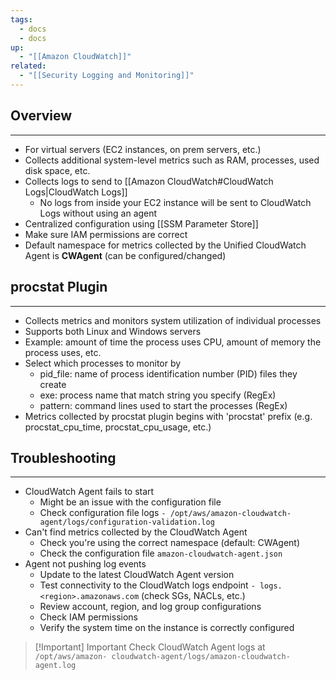 ```yaml
---
tags:
  - docs
  - docs
up:
  - "[[Amazon CloudWatch]]"
related:
  - "[[Security Logging and Monitoring]]"
---
```

## Overview
___

- For virtual servers (EC2 instances, on prem servers, etc.)
- Collects additional system-level metrics such as RAM, processes, used disk space, etc.
- Collects logs to send to [[Amazon CloudWatch#CloudWatch Logs|CloudWatch Logs]]
	- No logs from inside your EC2 instance will be sent to CloudWatch Logs without using an agent
- Centralized configuration using [[SSM Parameter Store]]
- Make sure IAM permissions are correct
- Default namespace for metrics collected by the Unified CloudWatch Agent is **CWAgent** (can be configured/changed)


## procstat Plugin
___

- Collects metrics and monitors system utilization of individual processes
- Supports both Linux and Windows servers
- Example: amount of time the process uses CPU, amount of memory the process uses, etc.
- Select which processes to monitor by
	- pid_file: name of process identification number (PID) files they create
	- exe: process name that match string you specify (RegEx)
	- pattern: command lines used to start the processes (RegEx)
- Metrics collected by procstat plugin begins with 'procstat' prefix (e.g. procstat_cpu_time, procstat_cpu_usage, etc.)

## Troubleshooting
___

- CloudWatch Agent fails to start
	- Might be an issue with the configuration file
	- Check configuration file logs `- /opt/aws/amazon-cloudwatch- agent/logs/configuration-validation.log`
- Can't find metrics collected by the CloudWatch Agent
	- Check you're using the correct namespace (default: CWAgent)
	- Check the configuration file `amazon-cloudwatch-agent.json`
- Agent not pushing log events
	- Update to the latest CloudWatch Agent version
	- Test connectivity to the CloudWatch logs endpoint `- logs.<region>.amazonaws.com` (check SGs, NACLs, etc.)
	- Review account, region, and log group configurations
	- Check IAM permissions
	- Verify the system time on the instance is correctly configured


> [!Important] Important
> Check CloudWatch Agent logs at `/opt/aws/amazon- cloudwatch-agent/logs/amazon-cloudwatch-agent.log`

